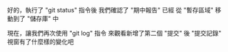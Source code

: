 好的，執行了 "git status" 指令後
我們確認了 "期中報告" 已經
從 "暫存區域" 移動到了 "儲存庫" 中

現在，讓我們再次使用 "git log" 指令
來觀看新增了第二個 "提交" 後
"提交記錄" 視窗有了什麼樣的變化吧